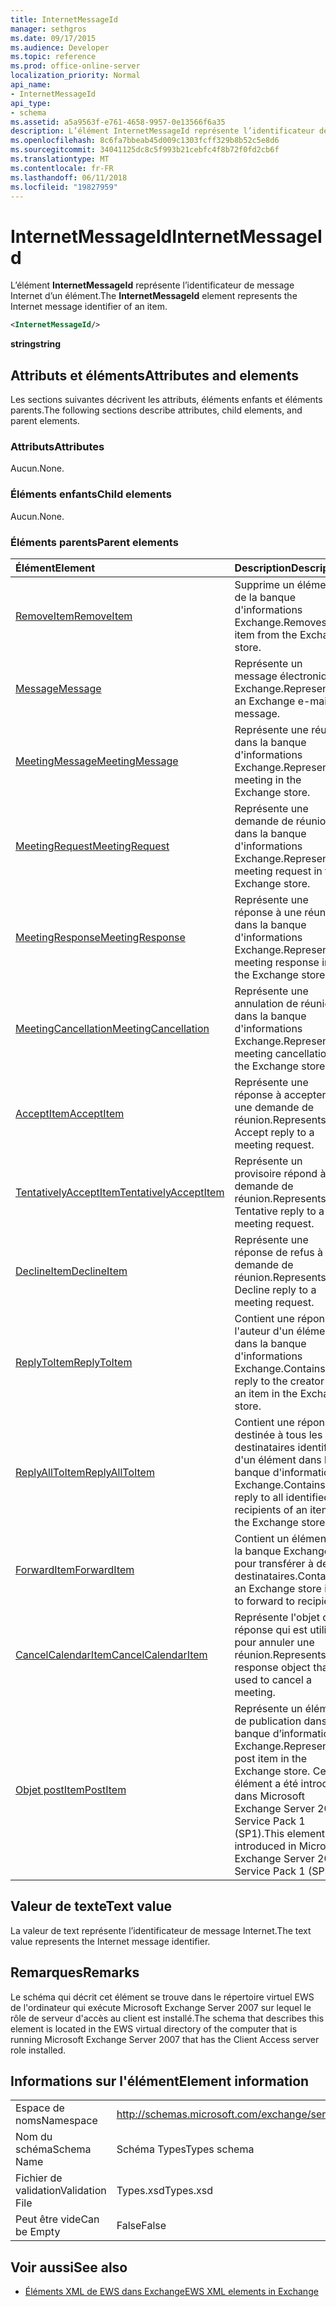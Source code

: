 ```yaml
---
title: InternetMessageId
manager: sethgros
ms.date: 09/17/2015
ms.audience: Developer
ms.topic: reference
ms.prod: office-online-server
localization_priority: Normal
api_name:
- InternetMessageId
api_type:
- schema
ms.assetid: a5a9563f-e761-4658-9957-0e13566f6a35
description: L’élément InternetMessageId représente l’identificateur de message Internet d’un élément.
ms.openlocfilehash: 8c6fa7bbeab45d009c1303fcff329b8b52c5e8d6
ms.sourcegitcommit: 34041125dc8c5f993b21cebfc4f8b72f0fd2cb6f
ms.translationtype: MT
ms.contentlocale: fr-FR
ms.lasthandoff: 06/11/2018
ms.locfileid: "19827959"
---
```

# <a name="internetmessageid"></a><span data-ttu-id="362ba-103">InternetMessageId</span><span class="sxs-lookup"><span data-stu-id="362ba-103">InternetMessageId</span></span>

<span data-ttu-id="362ba-104">L’élément **InternetMessageId** représente l’identificateur de message Internet d’un élément.</span><span class="sxs-lookup"><span data-stu-id="362ba-104">The **InternetMessageId** element represents the Internet message identifier of an item.</span></span> 
  
```xml
<InternetMessageId/>
```

 <span data-ttu-id="362ba-105">**string**</span><span class="sxs-lookup"><span data-stu-id="362ba-105">**string**</span></span>
## <a name="attributes-and-elements"></a><span data-ttu-id="362ba-106">Attributs et éléments</span><span class="sxs-lookup"><span data-stu-id="362ba-106">Attributes and elements</span></span>

<span data-ttu-id="362ba-107">Les sections suivantes décrivent les attributs, éléments enfants et éléments parents.</span><span class="sxs-lookup"><span data-stu-id="362ba-107">The following sections describe attributes, child elements, and parent elements.</span></span>
  
### <a name="attributes"></a><span data-ttu-id="362ba-108">Attributs</span><span class="sxs-lookup"><span data-stu-id="362ba-108">Attributes</span></span>

<span data-ttu-id="362ba-109">Aucun.</span><span class="sxs-lookup"><span data-stu-id="362ba-109">None.</span></span>
  
### <a name="child-elements"></a><span data-ttu-id="362ba-110">Éléments enfants</span><span class="sxs-lookup"><span data-stu-id="362ba-110">Child elements</span></span>

<span data-ttu-id="362ba-111">Aucun.</span><span class="sxs-lookup"><span data-stu-id="362ba-111">None.</span></span>
  
### <a name="parent-elements"></a><span data-ttu-id="362ba-112">Éléments parents</span><span class="sxs-lookup"><span data-stu-id="362ba-112">Parent elements</span></span>

|<span data-ttu-id="362ba-113">**Élément**</span><span class="sxs-lookup"><span data-stu-id="362ba-113">**Element**</span></span>|<span data-ttu-id="362ba-114">**Description**</span><span class="sxs-lookup"><span data-stu-id="362ba-114">**Description**</span></span>|
|:-----|:-----|
|[<span data-ttu-id="362ba-115">RemoveItem</span><span class="sxs-lookup"><span data-stu-id="362ba-115">RemoveItem</span></span>](removeitem.md) <br/> |<span data-ttu-id="362ba-116">Supprime un élément de la banque d'informations Exchange.</span><span class="sxs-lookup"><span data-stu-id="362ba-116">Removes an item from the Exchange store.</span></span>  <br/> |
|[<span data-ttu-id="362ba-117">Message</span><span class="sxs-lookup"><span data-stu-id="362ba-117">Message</span></span>](message-ex15websvcsotherref.md) <br/> |<span data-ttu-id="362ba-118">Représente un message électronique Exchange.</span><span class="sxs-lookup"><span data-stu-id="362ba-118">Represents an Exchange e-mail message.</span></span>  <br/> |
|[<span data-ttu-id="362ba-119">MeetingMessage</span><span class="sxs-lookup"><span data-stu-id="362ba-119">MeetingMessage</span></span>](meetingmessage.md) <br/> |<span data-ttu-id="362ba-120">Représente une réunion dans la banque d'informations Exchange.</span><span class="sxs-lookup"><span data-stu-id="362ba-120">Represents a meeting in the Exchange store.</span></span>  <br/> |
|[<span data-ttu-id="362ba-121">MeetingRequest</span><span class="sxs-lookup"><span data-stu-id="362ba-121">MeetingRequest</span></span>](meetingrequest.md) <br/> |<span data-ttu-id="362ba-122">Représente une demande de réunion dans la banque d'informations Exchange.</span><span class="sxs-lookup"><span data-stu-id="362ba-122">Represents a meeting request in the Exchange store.</span></span>  <br/> |
|[<span data-ttu-id="362ba-123">MeetingResponse</span><span class="sxs-lookup"><span data-stu-id="362ba-123">MeetingResponse</span></span>](meetingresponse.md) <br/> |<span data-ttu-id="362ba-124">Représente une réponse à une réunion dans la banque d'informations Exchange.</span><span class="sxs-lookup"><span data-stu-id="362ba-124">Represents a meeting response in the Exchange store.</span></span>  <br/> |
|[<span data-ttu-id="362ba-125">MeetingCancellation</span><span class="sxs-lookup"><span data-stu-id="362ba-125">MeetingCancellation</span></span>](meetingcancellation.md) <br/> |<span data-ttu-id="362ba-126">Représente une annulation de réunion dans la banque d'informations Exchange.</span><span class="sxs-lookup"><span data-stu-id="362ba-126">Represents a meeting cancellation in the Exchange store.</span></span>  <br/> |
|[<span data-ttu-id="362ba-127">AcceptItem</span><span class="sxs-lookup"><span data-stu-id="362ba-127">AcceptItem</span></span>](acceptitem.md) <br/> |<span data-ttu-id="362ba-128">Représente une réponse à accepter à une demande de réunion.</span><span class="sxs-lookup"><span data-stu-id="362ba-128">Represents an Accept reply to a meeting request.</span></span>  <br/> |
|[<span data-ttu-id="362ba-129">TentativelyAcceptItem</span><span class="sxs-lookup"><span data-stu-id="362ba-129">TentativelyAcceptItem</span></span>](tentativelyacceptitem.md) <br/> |<span data-ttu-id="362ba-130">Représente un provisoire répond à une demande de réunion.</span><span class="sxs-lookup"><span data-stu-id="362ba-130">Represents a Tentative reply to a meeting request.</span></span>  <br/> |
|[<span data-ttu-id="362ba-131">DeclineItem</span><span class="sxs-lookup"><span data-stu-id="362ba-131">DeclineItem</span></span>](declineitem.md) <br/> |<span data-ttu-id="362ba-132">Représente une réponse de refus à une demande de réunion.</span><span class="sxs-lookup"><span data-stu-id="362ba-132">Represents a Decline reply to a meeting request.</span></span>  <br/> |
|[<span data-ttu-id="362ba-133">ReplyToItem</span><span class="sxs-lookup"><span data-stu-id="362ba-133">ReplyToItem</span></span>](replytoitem.md) <br/> |<span data-ttu-id="362ba-134">Contient une réponse à l'auteur d'un élément dans la banque d'informations Exchange.</span><span class="sxs-lookup"><span data-stu-id="362ba-134">Contains a reply to the creator of an item in the Exchange store.</span></span>  <br/> |
|[<span data-ttu-id="362ba-135">ReplyAllToItem</span><span class="sxs-lookup"><span data-stu-id="362ba-135">ReplyAllToItem</span></span>](replyalltoitem.md) <br/> |<span data-ttu-id="362ba-136">Contient une réponse destinée à tous les destinataires identifiés d'un élément dans la banque d'informations Exchange.</span><span class="sxs-lookup"><span data-stu-id="362ba-136">Contains a reply to all identified recipients of an item in the Exchange store.</span></span>  <br/> |
|[<span data-ttu-id="362ba-137">ForwardItem</span><span class="sxs-lookup"><span data-stu-id="362ba-137">ForwardItem</span></span>](forwarditem.md) <br/> |<span data-ttu-id="362ba-138">Contient un élément de la banque Exchange pour transférer à des destinataires.</span><span class="sxs-lookup"><span data-stu-id="362ba-138">Contains an Exchange store item to forward to recipients.</span></span>  <br/> |
|[<span data-ttu-id="362ba-139">CancelCalendarItem</span><span class="sxs-lookup"><span data-stu-id="362ba-139">CancelCalendarItem</span></span>](cancelcalendaritem.md) <br/> |<span data-ttu-id="362ba-140">Représente l'objet de réponse qui est utilisé pour annuler une réunion.</span><span class="sxs-lookup"><span data-stu-id="362ba-140">Represents the response object that is used to cancel a meeting.</span></span>  <br/> |
|[<span data-ttu-id="362ba-141">Objet postItem</span><span class="sxs-lookup"><span data-stu-id="362ba-141">PostItem</span></span>](postitem.md) <br/> |<span data-ttu-id="362ba-142">Représente un élément de publication dans la banque d’informations Exchange.</span><span class="sxs-lookup"><span data-stu-id="362ba-142">Represents a post item in the Exchange store.</span></span> <span data-ttu-id="362ba-143">Cet élément a été introduit dans Microsoft Exchange Server 2007 Service Pack 1 (SP1).</span><span class="sxs-lookup"><span data-stu-id="362ba-143">This element was introduced in Microsoft Exchange Server 2007 Service Pack 1 (SP1).</span></span>  <br/> |
   
## <a name="text-value"></a><span data-ttu-id="362ba-144">Valeur de texte</span><span class="sxs-lookup"><span data-stu-id="362ba-144">Text value</span></span>

<span data-ttu-id="362ba-145">La valeur de text représente l’identificateur de message Internet.</span><span class="sxs-lookup"><span data-stu-id="362ba-145">The text value represents the Internet message identifier.</span></span>
  
## <a name="remarks"></a><span data-ttu-id="362ba-146">Remarques</span><span class="sxs-lookup"><span data-stu-id="362ba-146">Remarks</span></span>

<span data-ttu-id="362ba-147">Le schéma qui décrit cet élément se trouve dans le répertoire virtuel EWS de l'ordinateur qui exécute Microsoft Exchange Server 2007 sur lequel le rôle de serveur d'accès au client est installé.</span><span class="sxs-lookup"><span data-stu-id="362ba-147">The schema that describes this element is located in the EWS virtual directory of the computer that is running Microsoft Exchange Server 2007 that has the Client Access server role installed.</span></span>
  
## <a name="element-information"></a><span data-ttu-id="362ba-148">Informations sur l'élément</span><span class="sxs-lookup"><span data-stu-id="362ba-148">Element information</span></span>

|||
|:-----|:-----|
|<span data-ttu-id="362ba-149">Espace de noms</span><span class="sxs-lookup"><span data-stu-id="362ba-149">Namespace</span></span>  <br/> |http://schemas.microsoft.com/exchange/services/2006/types  <br/> |
|<span data-ttu-id="362ba-150">Nom du schéma</span><span class="sxs-lookup"><span data-stu-id="362ba-150">Schema Name</span></span>  <br/> |<span data-ttu-id="362ba-151">Schéma Types</span><span class="sxs-lookup"><span data-stu-id="362ba-151">Types schema</span></span>  <br/> |
|<span data-ttu-id="362ba-152">Fichier de validation</span><span class="sxs-lookup"><span data-stu-id="362ba-152">Validation File</span></span>  <br/> |<span data-ttu-id="362ba-153">Types.xsd</span><span class="sxs-lookup"><span data-stu-id="362ba-153">Types.xsd</span></span>  <br/> |
|<span data-ttu-id="362ba-154">Peut être vide</span><span class="sxs-lookup"><span data-stu-id="362ba-154">Can be Empty</span></span>  <br/> |<span data-ttu-id="362ba-155">False</span><span class="sxs-lookup"><span data-stu-id="362ba-155">False</span></span>  <br/> |
   
## <a name="see-also"></a><span data-ttu-id="362ba-156">Voir aussi</span><span class="sxs-lookup"><span data-stu-id="362ba-156">See also</span></span>



- [<span data-ttu-id="362ba-157">Éléments XML de EWS dans Exchange</span><span class="sxs-lookup"><span data-stu-id="362ba-157">EWS XML elements in Exchange</span></span>](ews-xml-elements-in-exchange.md)

